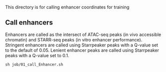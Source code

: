 

This directory is for calling enhancer coordinates for training

## Call enhancers
Enhancers are called as the intersect of ATAC-seq peaks (in vivo accessible chromatin) and STARR-seq peaks (in vitro enhancer performance). Stringent enhancers are called using Starrpeaker peaks with a Q-value set to the default of 0.05. Lenient enhancer peaks are called using Starrpeaker peaks with a Q-value set to 0.1.

```
sh job/01_call_Enhancer.sh
```
